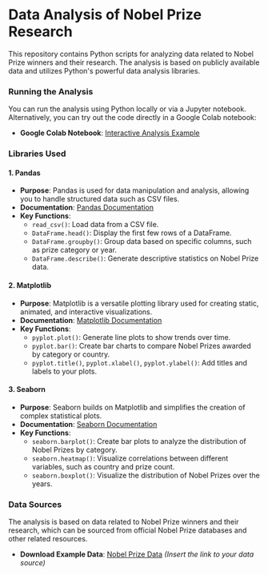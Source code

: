 # Data Analysis of Nobel Prize Research

This repository contains Python scripts for analyzing data related to Nobel Prize winners and their research. The analysis is based on publicly available data and utilizes Python's powerful data analysis libraries.


### Running the Analysis

You can run the analysis using Python locally or via a Jupyter notebook. Alternatively, you can try out the code directly in a Google Colab notebook:

- **Google Colab Notebook**: [Interactive Analysis Example](https://colab.research.google.com/drive/1nXL94XnYAC_eJRGBH4Qy_jYgbAGv7CaG#scrollTo=3uN3wN5sIqvH)

### Libraries Used

#### 1. Pandas
- **Purpose**: Pandas is used for data manipulation and analysis, allowing you to handle structured data such as CSV files.
- **Documentation**: [Pandas Documentation](https://pandas.pydata.org/pandas-docs/stable/)
- **Key Functions**:
  - `read_csv()`: Load data from a CSV file.
  - `DataFrame.head()`: Display the first few rows of a DataFrame.
  - `DataFrame.groupby()`: Group data based on specific columns, such as prize category or year.
  - `DataFrame.describe()`: Generate descriptive statistics on Nobel Prize data.

#### 2. Matplotlib
- **Purpose**: Matplotlib is a versatile plotting library used for creating static, animated, and interactive visualizations.
- **Documentation**: [Matplotlib Documentation](https://matplotlib.org/stable/contents.html)
- **Key Functions**:
  - `pyplot.plot()`: Generate line plots to show trends over time.
  - `pyplot.bar()`: Create bar charts to compare Nobel Prizes awarded by category or country.
  - `pyplot.title()`, `pyplot.xlabel()`, `pyplot.ylabel()`: Add titles and labels to your plots.

#### 3. Seaborn
- **Purpose**: Seaborn builds on Matplotlib and simplifies the creation of complex statistical plots.
- **Documentation**: [Seaborn Documentation](https://seaborn.pydata.org/)
- **Key Functions**:
  - `seaborn.barplot()`: Create bar plots to analyze the distribution of Nobel Prizes by category.
  - `seaborn.heatmap()`: Visualize correlations between different variables, such as country and prize count.
  - `seaborn.boxplot()`: Visualize the distribution of Nobel Prizes over the years.

### Data Sources

The analysis is based on data related to Nobel Prize winners and their research, which can be sourced from official Nobel Prize databases and other related resources.

- **Download Example Data**: [Nobel Prize Data](#) *(Insert the link to your data source)*







